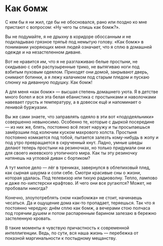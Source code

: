 # Как бомж

С кем бы я ни жил, где бы не обосновался, рано или поздно ко мне пристают с вопросом: «Ну чего ты спишь как бомж?».

Вы не подумайте, я не дрыхну в коридоре обоссанным и не подкладываю грязное тряпьё под немытую голову. «Как бомж» в понимании укоряющих меня людей означает, что я сплю в домашней одежде и на незастеленном диване.

Вот не нравится им, что я не разглаживаю белые простыни, не скидываю с себя распузыренные трико, не вытягиваю ноги под взбитым пуховым одеялом. Приходят они домой, закрывают дверь, снимают ботинки, а я лежу калачиком под старым пледом и пускаю слюнку на диванную подушку. Как бомж!

А для меня «как бомж» — высшая степень домашнего уюта. Я в детстве много болел и вся эта белая ебанистика с простынками и наволочками навевает грусть и температуру, а в довесок ещё и напоминает о ленивой буржуазии.

Вы же сами знаете, что заправлять одеяло в эти вот «пододеяльники» совершенно невыносимо. Особенно те, которые с дыркой посередине — из них же, блять, постоянно всё лезет наружу и ты просыпаешься замёрзшим под колючим куском махрового холста. Простыня постоянно комкается под тобой, пытается залезть кому-нибудь в жопу и под утро превращается в скрученный кнут. Ладно, умные шведы делают теперь простыни на резиночках, но только придумали они их для своего икеевского утопичного мира. Как ты эту резиночку натянешь на угловой диван с бортиком?

А тут милое дело — лёг в трениках, завернулся в облепиховый плед, как сырная шаурма и сопи себе. Смотри красивые сны о жизни, которая удалась. Под телевизор или тихую радиоволну. Тепло, лампово и даже по-хипстерски крафтово. И чего они все ругаются? Может, не пробовали никогда?

Конечно, злоупотреблять сном «какбомжа» не стоит, начинаешь чесаться. Да и ощущение дома как-то пропадает, теряешься. Так что я постоянно чередую: днём сплю как бомж, а вечерами стою полчаса под горячим душем и потом распаренным барином залезаю в бережно застеленную кровать.

В такие моменты я чувствую причастность к современной интеллигенции.
Ведь, по сути, вся наша жизнь — перебежка от показной маргинальности к постыдному мещанству.